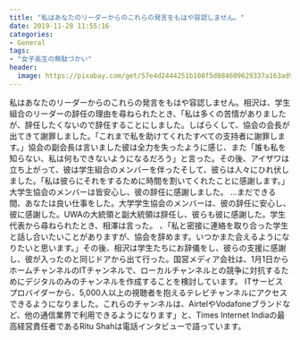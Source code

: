 ```yaml
---
title: "私はあなたのリーダーからのこれらの発言をもはや容認しません。"
date: 2019-11-28 11:55:16
categories:
- General
tags:
- "女子高生の無駄づかい"
header:
  image: https://pixabay.com/get/57e4d2444251b108f5d084609629337a163ad9ed504c704c722b72d49e49c25c_1280.png
---
```


私はあなたのリーダーからのこれらの発言をもはや容認しません。相沢は、学生組合のリーダーの辞任の理由を尋ねられたとき、「私は多くの苦情がありましたが、辞任したくないので辞任することにしました。しばらくして、協会の会長が出てきて謝罪しました。「これまで私を助けてくれたすべての支持者に謝罪します。」協会の副会長は言いました彼は全力を失ったように感じ、また「誰も私を知らない、私は何もできないようになるだろう」と言った。その後、アイザワは立ち上がって、彼は学生組合のメンバーを伴ったそして、彼らは人々にひれ伏しました。「私は彼らにそれをするために時間を割いてくれたことに感謝します。」大学生協会のメンバーは皆安心し、彼の辞任に感謝しました。 …まだできる間、あなたは良い仕事をした。大学学生協会のメンバーは、彼の辞任に安心し、彼に感謝した。UWAの大統領と副大統領は辞任し、彼らも彼に感謝した。学生代表から尋ねられたとき、相澤は言った。 、「私と密接に連絡を取り合った学生と話し合いたいことがありますが、協会を辞めます。いつかまた会えるようになりたいと思います。」その後、相沢は学生たちにお辞儀をし、彼らの支援に感謝し、彼が入ったのと同じドアから出て行った。国営メディア会社は、1月1日からホームチャンネルのITチャンネルで、ローカルチャンネルとの競争に対抗するためにデジタルのみのチャンネルを作成することを検討しています。 ITサービスプロバイダーから、5,000人以上の視聴者を抱えるテレビチャンネルにアクセスできるようになりました。これらのチャンネルは、AirtelやVodafoneブランドなど、他の通信業界で利用できるようになります」と、Times Internet Indiaの最高経営責任者であるRitu Shahは電話インタビューで語っています。
